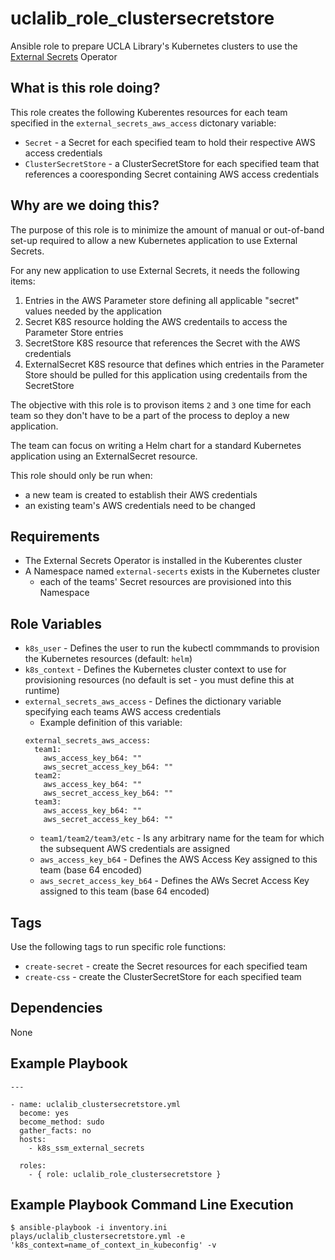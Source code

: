 uclalib_role_clustersecretstore
=========

Ansible role to prepare UCLA Library's Kubernetes clusters to use the [External Secrets](https://external-secrets.io) Operator

What is this role doing?
------------------------

This role creates the following Kuberentes resources for each team specified in the `external_secrets_aws_access` dictonary variable:
  * `Secret` - a Secret for each specified team to hold their respective AWS access credentials
  * `ClusterSecretStore` - a ClusterSecretStore for each specified team that references a cooresponding Secret containing AWS access credentials

Why are we doing this?
----------------------

The purpose of this role is to minimize the amount of manual or out-of-band set-up required to allow a new Kubernetes application to use External Secrets.

For any new application to use External Secrets, it needs the following items:
  1. Entries in the AWS Parameter store defining all applicable "secret" values needed by the application
  2. Secret K8S resource holding the AWS credentails to access the Parameter Store entries
  3. SecretStore K8S resource that references the Secret with the AWS credentials
  4. ExternalSecret K8S resource that defines which entries in the Parameter Store should be pulled for this application using credentails from the SecretStore

The objective with this role is to provison items `2` and `3` one time for each team so they don't have to be a part of the process to deploy a new application. 

The team can focus on writing a Helm chart for a standard Kubernetes application using an ExternalSecret resource. 

This role should only be run when:
  * a new team is created to establish their AWS credentials
  * an existing team's AWS credentials need to be changed

Requirements
------------

  * The External Secrets Operator is installed in the Kuberentes cluster
  * A Namespace named `external-secerts` exists in the Kubernetes cluster
    * each of the teams' Secret resources are provisioned into this Namespace

Role Variables
--------------

  * `k8s_user` - Defines the user to run the kubectl commmands to provision the Kubernetes resources (default: `helm`)
  * `k8s_context` - Defines the Kubernetes cluster context to use for provisioning resources (no default is set - you must define this at runtime)
  * `external_secrets_aws_access` - Defines the dictionary variable specifying each teams AWS access credentials
    * Example definition of this variable:
    ```
    external_secrets_aws_access:
      team1:
        aws_access_key_b64: ""
        aws_secret_access_key_b64: ""
      team2:
        aws_access_key_b64: ""
        aws_secret_access_key_b64: ""
      team3:
        aws_access_key_b64: ""
        aws_secret_access_key_b64: ""
    ```
    * `team1/team2/team3/etc` - Is any arbitrary name for the team for which the subsequent AWS credentials are assigned
    * `aws_access_key_b64` - Defines the AWS Access Key assigned to this team (base 64 encoded)
    * `aws_secret_access_key_b64` - Defines the AWs Secret Access Key assigned to this team (base 64 encoded)

Tags
----

Use the following tags to run specific role functions:

  * `create-secret` - create the Secret resources for each specified team
  * `create-css` - create the ClusterSecretStore for each specified team

Dependencies
------------

None

Example Playbook
----------------

```
---

- name: uclalib_clustersecretstore.yml
  become: yes
  become_method: sudo
  gather_facts: no
  hosts:
    - k8s_ssm_external_secrets

  roles:
    - { role: uclalib_role_clustersecretstore }
```

Example Playbook Command Line Execution
--------------------------------------
```
$ ansible-playbook -i inventory.ini plays/uclalib_clustersecretstore.yml -e 'k8s_context=name_of_context_in_kubeconfig' -v
```